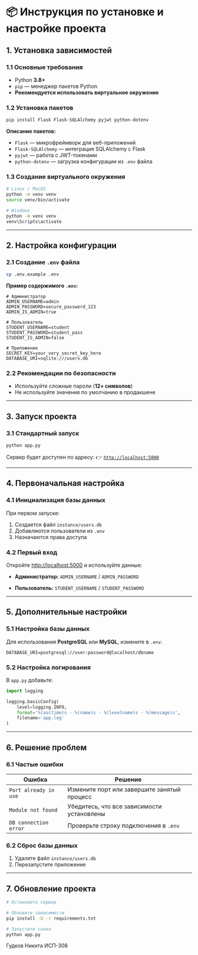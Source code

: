 # 📦 Инструкция по установке и настройке проекта

## 1. Установка зависимостей

### 1.1 Основные требования

* Python **3.8+**
* `pip` — менеджер пакетов Python
* **Рекомендуется использовать виртуальное окружение**

### 1.2 Установка пакетов

```bash
pip install Flask Flask-SQLAlchemy pyjwt python-dotenv
```

**Описание пакетов:**

* `Flask` — микрофреймворк для веб-приложений
* `Flask-SQLAlchemy` — интеграция SQLAlchemy с Flask
* `pyjwt` — работа с JWT-токенами
* `python-dotenv` — загрузка конфигурации из `.env` файла

### 1.3 Создание виртуального окружения

```bash
# Linux / MacOS
python -m venv venv
source venv/bin/activate

# Windows
python -m venv venv
venv\Scripts\activate
```

---

## 2. Настройка конфигурации

### 2.1 Создание `.env` файла

```bash
cp .env.example .env
```

**Пример содержимого `.env`:**

```env
# Администратор
ADMIN_USERNAME=admin
ADMIN_PASSWORD=secure_password_123
ADMIN_IS_ADMIN=true

# Пользователь
STUDENT_USERNAME=student
STUDENT_PASSWORD=student_pass
STUDENT_IS_ADMIN=false

# Приложение
SECRET_KEY=your_very_secret_key_here
DATABASE_URI=sqlite:///users.db
```

### 2.2 Рекомендации по безопасности

* Используйте сложные пароли (**12+ символов**)
* Не используйте значения по умолчанию в продакшене

---

## 3. Запуск проекта

### 3.1 Стандартный запуск

```bash
python app.py
```

Сервер будет доступен по адресу:
👉 [`http://localhost:5000`](http://localhost:5000)

---

## 4. Первоначальная настройка

### 4.1 Инициализация базы данных

При первом запуске:

1. Создается файл `instance/users.db`
2. Добавляются пользователи из `.env`
3. Назначаются права доступа

### 4.2 Первый вход

Откройте [http://localhost:5000](http://localhost:5000) и используйте данные:

* **Администратор:**
  `ADMIN_USERNAME` / `ADMIN_PASSWORD`

* **Пользователь:**
  `STUDENT_USERNAME` / `STUDENT_PASSWORD`

---

## 5. Дополнительные настройки

### 5.1 Настройка базы данных

Для использования **PostgreSQL** или **MySQL**, измените в `.env`:

```env
DATABASE_URI=postgresql://user:password@localhost/dbname
```

### 5.2 Настройка логирования

В `app.py` добавьте:

```python
import logging

logging.basicConfig(
    level=logging.INFO,
    format='%(asctime)s - %(name)s - %(levelname)s - %(message)s',
    filename='app.log'
)
```

---

## 6. Решение проблем

### 6.1 Частые ошибки

| Ошибка                | Решение                                     |
| --------------------- | ------------------------------------------- |
| `Port already in use` | Измените порт или завершите занятый процесс |
| `Module not found`    | Убедитесь, что все зависимости установлены  |
| `DB connection error` | Проверьте строку подключения в `.env`       |

### 6.2 Сброс базы данных

1. Удалите файл `instance/users.db`
2. Перезапустите приложение

---

## 7. Обновление проекта

```bash
# Остановите сервер

# Обновите зависимости
pip install -U -r requirements.txt

# Запустите снова
python app.py
```

Гудков Никита ИСП-308

